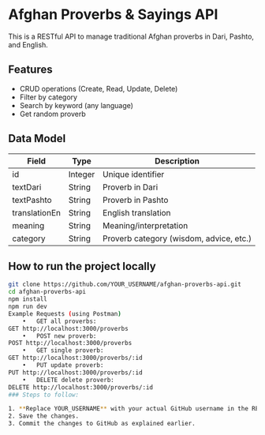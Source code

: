# Afghan Proverbs & Sayings API

This is a RESTful API to manage traditional Afghan proverbs in Dari, Pashto, and English.

## Features
- CRUD operations (Create, Read, Update, Delete)
- Filter by category
- Search by keyword (any language)
- Get random proverb

## Data Model

| Field | Type | Description |
|-------|------|-------------|
| id | Integer | Unique identifier |
| textDari | String | Proverb in Dari |
| textPashto | String | Proverb in Pashto |
| translationEn | String | English translation |
| meaning | String | Meaning/interpretation |
| category | String | Proverb category (wisdom, advice, etc.) |

## How to run the project locally

```bash
git clone https://github.com/YOUR_USERNAME/afghan-proverbs-api.git
cd afghan-proverbs-api
npm install
npm run dev
Example Requests (using Postman)
	•	GET all proverbs:
GET http://localhost:3000/proverbs
	•	POST new proverb:
POST http://localhost:3000/proverbs
	•	GET single proverb:
GET http://localhost:3000/proverbs/:id
	•	PUT update proverb:
PUT http://localhost:3000/proverbs/:id
	•	DELETE delete proverb:
DELETE http://localhost:3000/proverbs/:id
### Steps to follow:

1. **Replace YOUR_USERNAME** with your actual GitHub username in the README.md.
2. Save the changes.
3. Commit the changes to GitHub as explained earlier.
